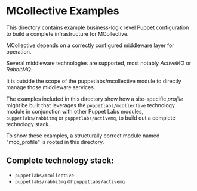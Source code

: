 # MCollective Examples #

This directory contains example business-logic level Puppet configuration to
build a complete infrastructure for MCollective.

MCollective depends on a correctly configured middleware layer for operation.

Several middleware technologies are supported, most notably *ActiveMQ* or
*RabbitMQ*.

It is outside the scope of the puppetlabs/mcollective module to directly manage those middleware services.

The examples included in this directory show how a site-specific *profile* might be built that leverages the `puppetlabs/mcollective` technology module in conjunction with other Puppet Labs
modules, `puppetlabs/rabbitmq` or `puppetlabs/activemq`, to build out a complete technology stack.

To show these examples, a structurally correct module named "mco_profile" is rooted in this directory.


## Complete technology stack:

- `puppetlabs/mcollective`
- `puppetlabs/rabbitmq` or `puppetlabs/activemq`


